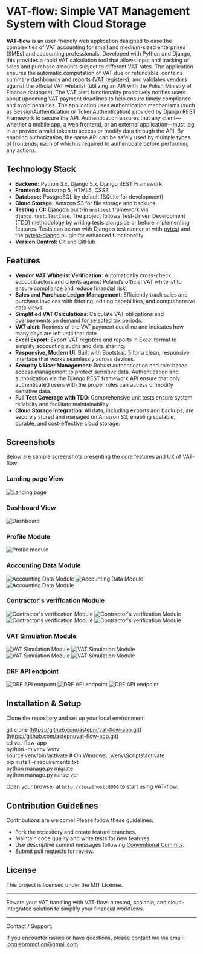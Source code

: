 # VAT-flow: Simple VAT Management System with Cloud Storage

**VAT-flow**  is an user-friendly web application designed to ease the complexities of VAT accounting for small and medium-sized enterprises (SMEs) and accounting professionals. Developed with Python and Django, this provides a rapid VAT calculation tool that allows input and tracking of sales and purchase amounts subject to different VAT rates. The application ensures the automatic computation of VAT due or refundable, contains summary dashboards and reports (VAT registers), and validates vendors against the official VAT whitelist (utilizing an API with the Polish Ministry of Finance database). The VAT alert functionality proactively notifies users about upcoming VAT payment deadlines to help ensure timely compliance and avoid penalties. The application uses authentication mechanisms (such as SessionAuthentication or TokenAuthentication) provided by Django REST Framework to secure the API. Authentication ensures that any client—whether a mobile app, a web frontend, or an external application—must log in or provide a valid token to access or modify data through the API. By enabling authorization, the same API can be safely used by multiple types of frontends, each of which is required to authenticate before performing any actions.

## Technology Stack

- **Backend:** Python 3.x, Django 5.x, Django REST Framework
- **Frontend:** Bootstrap 5, HTML5, CSS3
- **Database:** PostgreSQL by default (SQLite for development)
- **Cloud Storage:** Amazon S3 for file storage and backups
- **Testing / CI:** Django’s built-in `unittest` framework via `django.test.TestCase`. The project follows Test-Driven Development (TDD) methodology by writing tests alongside or before implementing features. Tests can be run with Django’s test runner or with [pytest](https://pytest.org/) and the [pytest-django](https://pytest-django.readthedocs.io/) plugin for enhanced functionality.
- **Version Control:** Git and GitHub

## Features

- **Vendor VAT Whitelist Verification**: Automatically cross-check subcontractors and clients against Poland’s official VAT whitelist to ensure compliance and reduce financial risk.  
- **Sales and Purchase Ledger Management**: Efficiently track sales and purchase invoices with filtering, editing capabilities, and comprehensive data views.  
- **Simplified VAT Calculations**: Calculate VAT obligations and overpayments on demand for selected tax periods.  
- **VAT alert**: Reminds of the VAT payment deadline and indicates how many days are left until that date.  
- **Excel Export**: Export VAT registers and reports in Excel format to simplify accounting audits and data sharing.  
- **Responsive, Modern UI**: Built with Bootstrap 5 for a clean, responsive interface that works seamlessly across devices.  
- **Security & User Management**: Robust authentication and role-based access management to protect sensitive data. Authentication and authorization via the Django REST framework API ensure that only authenticated users with the proper roles can access or modify sensitive data. 
- **Full Test Coverage with TDD**: Comprehensive unit tests ensure system reliability and facilitate maintainability.  
- **Cloud Storage Integration**: All data, including exports and backups, are securely stored and managed on Amazon S3, enabling scalable, durable, and cost-effective cloud storage.

## Screenshots

Below are sample screenshots presenting the core features and UX of VAT-flow:

### Landing page View
![Landing page](images/landing.png)

### Dashboard View
![Dashboard](images/dashboard.png)

### Profile Module
![Profile module](images/profile.png)

### Accounting Data Module
![Accounting Data Module](images/accounting_data.png)
![Accounting Data Module](images/adding_documents.png)
![Accounting Data Module](images/reviewing_documents.png)

### Contractor's verification Module
![Contractor's verification Module](images/contractor_verification.png)
![Contractor's verification Module](images/contractor_verification_1.png)
![Contractor's verification Module](images/contractor_verification_2.png)
![Contractor's verification Module](images/contractor_verification_3.png)


### VAT Simulation Module
![VAT Simulation Module](images/VAT_simulation.png)
![VAT Simulation Module](images/VAT_register.png)
![VAT Simulation Module](images/Excel.png)
![VAT Simulation Module](images/VAT_calculation.png)

### DRF API endpoint

![DRF API endpoint](images/DRF_API_1.png)
![DRF API endpoint](images/DRF_API_login.png)
![DRF API endpoint](images/DRF_API.png)

## Installation & Setup

Clone the repository and set up your local environment:

git clone [https://github.com/astepni/vat-flow-app.git](https://github.com/astepni/vat-flow-app.git)  
cd vat-flow-app  
python -m venv venv  
source venv/bin/activate # On Windows: .\venv\Scripts\activate  
pip install -r requirements.txt  
python manage.py migrate  
python manage.py runserver


Open your browser at `http://localhost:8000` to start using VAT-flow.

## Contribution Guidelines

Contributions are welcome! Please follow these guidelines:

- Fork the repository and create feature branches.
- Maintain code quality and write tests for new features.
- Use descriptive commit messages following [Conventional Commits](https://www.conventionalcommits.org).
- Submit pull requests for review.

## License

This project is licensed under the MIT License.

---

Elevate your VAT handling with VAT-flow: a tested, scalable, and cloud-integrated solution to simplify your financial workflows.

---
Contact / Support: 

If you encounter issues or have questions, please contact me via email: jogglepromotion@gmail.com
